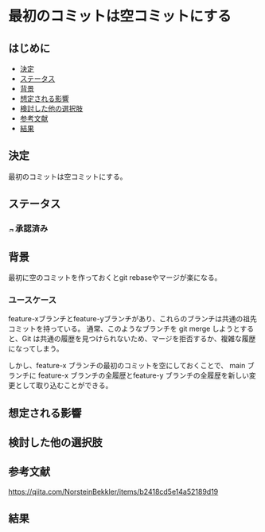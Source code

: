 # 最初のコミットは空コミットにする

## はじめに

* [決定](#決定)
* [ステータス](#ステータス)
* [背景](#背景)
* [想定される影響](#想定される影響)
* [検討した他の選択肢](#検討した他の選択肢)
* [参考文献](#参考文献)
* [結果](#結果)

## 決定

最初のコミットは空コミットにする。

## ステータス

<!-- to render SVG file trick -->
<!-- markdownlint-disable MD013 MD033 MD013 -->
### <img src="https://raw.githubusercontent.com/FortAwesome/Font-Awesome/refs/heads/6.x/svgs/regular/circle-check.svg" width="10" alt="承認済み" /> 承認済み

## 背景

最初に空のコミットを作っておくとgit rebaseやマージが楽になる。

### ユースケース

feature-xブランチとfeature-yブランチがあり、これらのブランチは共通の祖先コミットを持っている。
通常、このようなブランチを git merge しようとすると、Git は共通の履歴を見つけられないため、マージを拒否するか、複雑な履歴になってしまう。

しかし、feature-x ブランチの最初のコミットを空にしておくことで、
main ブランチに feature-x ブランチの全履歴とfeature-y ブランチの全履歴を新しい変更として取り込むことができる。

## 想定される影響

## 検討した他の選択肢

## 参考文献

<https://qiita.com/NorsteinBekkler/items/b2418cd5e14a52189d19>

## 結果
